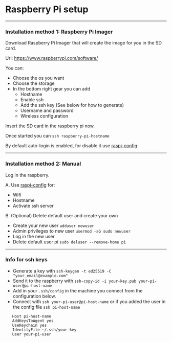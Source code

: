 # Raspberry Pi setup

---

### Installation method 1: Raspberry Pi Imager
Download Raspberry Pi Imager that will create the image for you in the SD card.

Url: https://www.raspberrypi.com/software/

You can:
- Choose the os you want
- Choose the storage
- In the bottom right gear you can add
  - Hostname
  - Enable ssh
  - Add the ssh key (See below for how to generate)
  - Username and password
  - Wireless configuration

Insert the SD card in the raspberry pi now.

Once started you can ```ssh raspberry-pi-hostname```

By default auto-login is enabled, for disable it use [raspi-config](https://www.raspberrypi.com/documentation/computers/configuration.html) 
  

---
### Installation method 2: Manual
Log in the raspberry.

A. Use [raspi-config](https://www.raspberrypi.com/documentation/computers/configuration.html) for:
   - Wifi
   - Hostname
   - Activate ssh server
   

B. (Optional) Delete default user and create your own 
   - Create your new user `adduser newuser`
   - Admin privileges to new user `usermod -aG sudo newuser`
   - Log in the new user
   - Delete default user pi `sudo deluser --remove-home pi`
   
---

### Info for ssh keys
   - Generate a key with `ssh-keygen -t ed25519 -C "your_email@example.com"`
   - Send it to the raspberry with `ssh-copy-id -i your-key.pub your-pi-user@pi-host-name`
   - Add in your `.ssh/config` in the machine you connect from the configuration below.
   - Connect with `ssh your-pi-user@pi-host-name` or if you added the user in the config file `ssh pi-host-name`

   
```shell
   Host pi-host-name
   AddKeysToAgent yes
   UseKeychain yes
   IdentityFile ~/.ssh/your-key
   User your-pi-user
```
